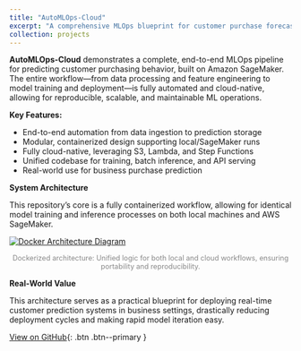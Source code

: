 ```yaml
---
title: "AutoMLOps-Cloud"
excerpt: "A comprehensive MLOps blueprint for customer purchase forecasting, leveraging containerized SageMaker workflows and automated AWS deployments.<br/><a href='https://github.com/drink36/AutoMLOps-Cloud'><img src='/images/test-1.png' style='width:350px; border-radius:12px; box-shadow:0 2px 10px rgba(0,0,0,.1);'></a><br/><span style='font-size:90%;color:#888;'>Docker Container Architecture</span>"
collection: projects
---
```


**AutoMLOps-Cloud** demonstrates a complete, end-to-end MLOps pipeline for predicting customer purchasing behavior, built on Amazon SageMaker.
The entire workflow—from data processing and feature engineering to model training and deployment—is fully automated and cloud-native, allowing for reproducible, scalable, and maintainable ML operations.

**Key Features:**
- End-to-end automation from data ingestion to prediction storage
- Modular, containerized design supporting local/SageMaker runs
- Fully cloud-native, leveraging S3, Lambda, and Step Functions
- Unified codebase for training, batch inference, and API serving
- Real-world use for business purchase prediction

**System Architecture**

This repository’s core is a fully containerized workflow, allowing for identical model training and inference processes on both local machines and AWS SageMaker.

[![Docker Architecture Diagram](/images/test-1.png)](https://github.com/drink36/AutoMLOps-Cloud)
<p align="center"><span style="font-size:90%;color:#888;">Dockerized architecture: Unified logic for both local and cloud workflows, ensuring portability and reproducibility.</span> </p>

**Real-World Value**

This architecture serves as a practical blueprint for deploying real-time customer prediction systems in business settings, drastically reducing deployment cycles and making rapid model iteration easy.

[View on GitHub](https://github.com/drink36/AutoMLOps-Cloud){: .btn .btn--primary }
